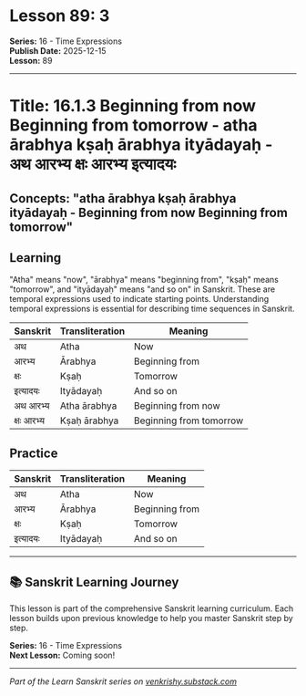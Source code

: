 # Lesson 89: 3

**Series:** 16 - Time Expressions  
**Publish Date:** 2025-12-15  
**Lesson:** 89

---

# Title: 16.1.3 Beginning from now Beginning from tomorrow - atha ārabhya kṣaḥ ārabhya ityādayaḥ - अथ आरभ्य क्षः आरभ्य इत्यादयः
## Concepts: "atha ārabhya kṣaḥ ārabhya ityādayaḥ - Beginning from now Beginning from tomorrow"

## Learning
"Atha" means "now", "ārabhya" means "beginning from", "kṣaḥ" means "tomorrow", and "ityādayaḥ" means "and so on" in Sanskrit. These are temporal expressions used to indicate starting points. Understanding temporal expressions is essential for describing time sequences in Sanskrit.

| Sanskrit           | Transliteration      | Meaning                          |
| ------------------ | -------------------- | -------------------------------- |
| अथ                 | Atha                 | Now                              |
| आरभ्य              | Ārabhya              | Beginning from                   |
| क्षः                | Kṣaḥ                 | Tomorrow                         |
| इत्यादयः           | Ityādayaḥ            | And so on                        |
| अथ आरभ्य           | Atha ārabhya         | Beginning from now               |
| क्षः आरभ्य          | Kṣaḥ ārabhya         | Beginning from tomorrow           |

## Practice
| Sanskrit           | Transliteration      | Meaning                          |
| ------------------ | -------------------- | -------------------------------- |
| अथ                 | Atha                 | Now                              |
| आरभ्य              | Ārabhya              | Beginning from                   |
| क्षः                | Kṣaḥ                 | Tomorrow                         |
| इत्यादयः           | Ityādayaḥ            | And so on                        |

---

## 📚 Sanskrit Learning Journey

This lesson is part of the comprehensive Sanskrit learning curriculum. Each lesson builds upon previous knowledge to help you master Sanskrit step by step.

**Series:** 16 - Time Expressions  
**Next Lesson:** Coming soon!

---
*Part of the Learn Sanskrit series on [venkrishy.substack.com](https://venkrishy.substack.com/s/learn_sanskrit)*

